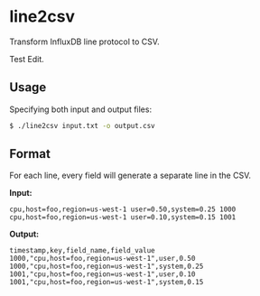 line2csv
========

Transform InfluxDB line protocol to CSV.

Test Edit.

Usage
-----

Specifying both input and output files:

```bash
$ ./line2csv input.txt -o output.csv
```

Format
------

For each line, every field will generate a separate line in the CSV.

**Input:**

```text
cpu,host=foo,region=us-west-1 user=0.50,system=0.25 1000
cpu,host=foo,region=us-west-1 user=0.10,system=0.15 1001
```

**Output:**

```csv
timestamp,key,field_name,field_value
1000,"cpu,host=foo,region=us-west-1",user,0.50
1000,"cpu,host=foo,region=us-west-1",system,0.25
1001,"cpu,host=foo,region=us-west-1",user,0.10
1001,"cpu,host=foo,region=us-west-1",system,0.15
```

